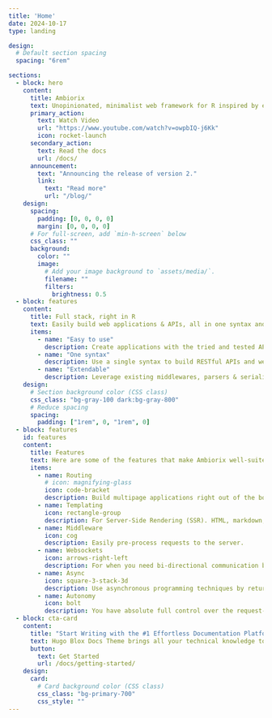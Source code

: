 ```yaml
---
title: 'Home'
date: 2024-10-17
type: landing

design:
  # Default section spacing
  spacing: "6rem"

sections:
  - block: hero
    content:
      title: Ambiorix
      text: Unopinionated, minimalist web framework for R inspired by express.js
      primary_action:
        text: Watch Video
        url: "https://www.youtube.com/watch?v=owpbIQ-j6Kk"
        icon: rocket-launch
      secondary_action:
        text: Read the docs
        url: /docs/
      announcement:
        text: "Announcing the release of version 2."
        link:
          text: "Read more"
          url: "/blog/"
    design:
      spacing:
        padding: [0, 0, 0, 0]
        margin: [0, 0, 0, 0]
      # For full-screen, add `min-h-screen` below
      css_class: ""
      background:
        color: ""
        image:
          # Add your image background to `assets/media/`.
          filename: ""
          filters:
            brightness: 0.5
  - block: features
    content:
      title: Full stack, right in R
      text: Easily build web applications & APIs, all in one syntax and right in R.
      items:
        - name: "Easy to use"
          description: Create applications with the tried and tested API of express.js
        - name: "One syntax"
          description: Use a single syntax to build RESTful APIs and web applications
        - name: "Extendable"
          description: Leverage existing middlewares, parsers & serializers or create your own
    design:
      # Section background color (CSS class)
      css_class: "bg-gray-100 dark:bg-gray-800"
      # Reduce spacing
      spacing:
        padding: ["1rem", 0, "1rem", 0]
  - block: features
    id: features
    content:
      title: Features
      text: Here are some of the features that make Ambiorix well-suited for building large, scalable applications
      items:
        - name: Routing
          # icon: magnifying-glass
          icon: code-bracket
          description: Build multipage applications right out of the box.
        - name: Templating
          icon: rectangle-group
          description: For Server-Side Rendering (SSR). HTML, markdown, pug, etc.
        - name: Middleware
          icon: cog
          description: Easily pre-process requests to the server.
        - name: Websockets
          icon: arrows-right-left
          description: For when you need bi-directional communication between the server & client.
        - name: Async
          icon: square-3-stack-3d
          description: Use asynchronous programming techniques by returning promises from request handlers.
        - name: Autonomy
          icon: bolt
          description: You have absolute full control over the request-response cycle!
  - block: cta-card
    content:
      title: "Start Writing with the #1 Effortless Documentation Platform"
      text: Hugo Blox Docs Theme brings all your technical knowledge together in a single, centralized knowledge base. Easily search and edit it with the tools you use every day!
      button:
        text: Get Started
        url: /docs/getting-started/
    design:
      card:
        # Card background color (CSS class)
        css_class: "bg-primary-700"
        css_style: ""
---
```

